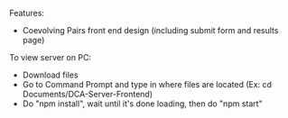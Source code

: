 Features:
* Coevolving Pairs front end design (including submit form and results page)

To view server on PC:
* Download files
* Go to Command Prompt and type in where files are located (Ex: cd Documents/DCA-Server-Frontend)
* Do "npm install", wait until it's done loading, then do "npm start"
